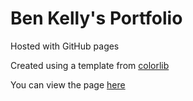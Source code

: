 # Ben Kelly's Portfolio
Hosted with GitHub pages

Created using a template from [colorlib](https://colorlib.com/)

You can view the page [here](benkellysoftware.github.io)
